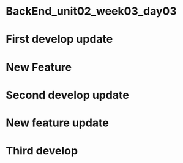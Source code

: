 # BackEnd_unit02_week03_day03
# First develop update 
# New Feature
# Second develop update
# New feature update
# Third develop
